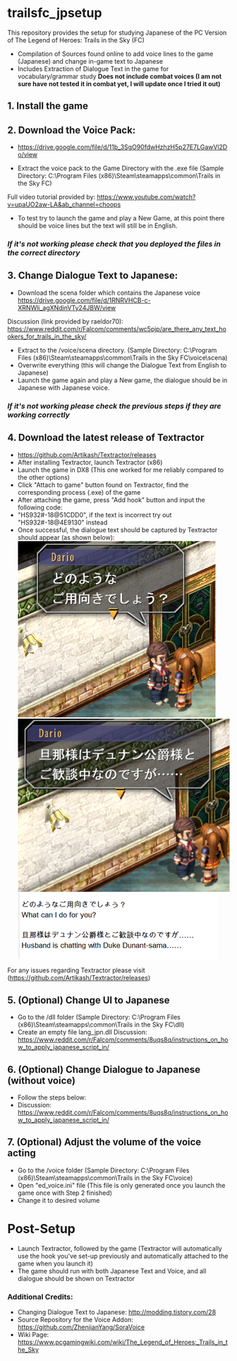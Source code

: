 # trailsfc_jpsetup
This repository provides the setup for studying Japanese of the PC Version of The Legend of Heroes: Trails in the Sky (FC)
- Compilation of Sources found online to add voice lines to the game (Japanese) and change in-game text to Japanese
- Includes Extraction of Dialogue Text in the game for vocabulary/grammar study
**Does not include combat voices (I am not sure have not tested it in combat yet, I will update once I tried it out)**
## 1. **Install the game**

## 2. **Download the Voice Pack:**
- https://drive.google.com/file/d/11b_3SgO90fdwHzhzH5p27E7LGawVl2Do/view

- Extract the voice pack to the Game Directory with the .exe file (Sample Directory: C:\Program Files (x86)\Steam\steamapps\common\Trails in the Sky FC)

Full video tutorial provided by: https://www.youtube.com/watch?v=upaUO2aw-LA&ab_channel=choops

- To test try to launch the game and play a New Game, at this point there should be voice lines but the text will still be in English.

### ***If it's not working please check that you deployed the files in the correct directory***

## 3. **Change Dialogue Text to Japanese:**
- Download the scena folder which contains the Japanese voice
https://drive.google.com/file/d/1RNRVHCB-c-XRNWli_agXNdinVTy24JBW/view

Discussion (link provided by raeldor70): https://www.reddit.com/r/Falcom/comments/wc5pjp/are_there_any_text_hookers_for_trails_in_the_sky/

- Extract to the /voice/scena directory. (Sample Directory: C:\Program Files (x86)\Steam\steamapps\common\Trails in the Sky FC\voice\scena)
- Overwrite everything (this will change the Dialogue Text from English to Japanese)
- Launch the game again and play a New game, the dialogue should be in Japanese with Japanese voice.

### ***If it's not working please check the previous steps if they are working correctly***

## 4. **Download the latest release of Textractor**
- https://github.com/Artikash/Textractor/releases
- After installing Textractor, launch Textractor (x86)
- Launch the game in DX8 (This one worked for me reliably compared to the other options)
- Click "Attach to game" button found on Textractor, find the corresponding process (.exe) of the game
- After attaching the game, press "Add hook" button and input the following code:
- "HS932#-18@51CDD0", if the text is incorrect try out "HS932#-18@4E9130" instead
- Once successful, the dialogue text should be captured by Textractor should appear (as shown below):
![Once successful the following should show up on Textractor1:](https://github.com/kurichon/trailsfc_jpsetup/blob/main/sample_textractor2.png)
![Once successful the following should show up on Textractor2:](https://github.com/kurichon/trailsfc_jpsetup/blob/main/sample_textractor3.png) 
![Once successful the following should show up on Textractor3:](https://github.com/kurichon/trailsfc_jpsetup/blob/main/sample_textractor.png)

For any issues regarding Textractor please visit (https://github.com/Artikash/Textractor/releases)

## 5. **(Optional) Change UI to Japanese**
- Go to the /dll folder (Sample Directory: C:\Program Files (x86)\Steam\steamapps\common\Trails in the Sky FC\dll)
- Create an empty file lang_jpn.dll
Discussion: https://www.reddit.com/r/Falcom/comments/8uqs8q/instructions_on_how_to_apply_japanese_script_in/
## 6. **(Optional) Change Dialogue to Japanese (without voice)**
- Follow the steps below:
- Discussion: https://www.reddit.com/r/Falcom/comments/8uqs8q/instructions_on_how_to_apply_japanese_script_in/
## 7. **(Optional) Adjust the volume of the voice acting**
- Go to the /voice folder (Sample Directory: C:\Program Files (x86)\Steam\steamapps\common\Trails in the Sky FC\voice)
- Open "ed_voice.ini" file (This file is only generated once you launch the game once with Step 2 finished)
- Change it to desired volume

# Post-Setup
- Launch Textractor, followed by the game (Textractor will automatically use the hook you've set-up previously and automatically attached to the game when you launch it)
- The game should run with both Japanese Text and Voice, and all dialogue should be shown on Textractor


### **Additional Credits:**
- Changing Dialogue Text to Japanese: http://modding.tistory.com/28
- Source Repository for the Voice Addon: https://github.com/ZhenjianYang/SoraVoice
- Wiki Page: https://www.pcgamingwiki.com/wiki/The_Legend_of_Heroes:_Trails_in_the_Sky
